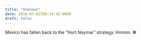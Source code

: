 ```yaml
---
title: "Unknown"
date: 2018-07-02T09:34:42-0600
draft: false
---
```


Mexico has fallen back to the “Hurt Neymar” strategy. Hmmm. ⚽️
